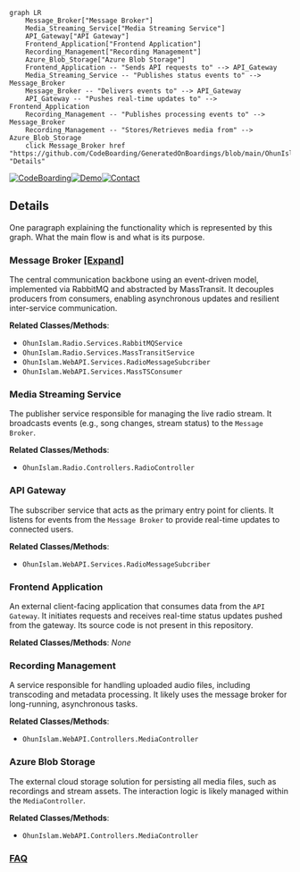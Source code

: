 ```mermaid
graph LR
    Message_Broker["Message Broker"]
    Media_Streaming_Service["Media Streaming Service"]
    API_Gateway["API Gateway"]
    Frontend_Application["Frontend Application"]
    Recording_Management["Recording Management"]
    Azure_Blob_Storage["Azure Blob Storage"]
    Frontend_Application -- "Sends API requests to" --> API_Gateway
    Media_Streaming_Service -- "Publishes status events to" --> Message_Broker
    Message_Broker -- "Delivers events to" --> API_Gateway
    API_Gateway -- "Pushes real-time updates to" --> Frontend_Application
    Recording_Management -- "Publishes processing events to" --> Message_Broker
    Recording_Management -- "Stores/Retrieves media from" --> Azure_Blob_Storage
    click Message_Broker href "https://github.com/CodeBoarding/GeneratedOnBoardings/blob/main/OhunIslam/Message_Broker.md" "Details"
```

[![CodeBoarding](https://img.shields.io/badge/Generated%20by-CodeBoarding-9cf?style=flat-square)](https://github.com/CodeBoarding/CodeBoarding)[![Demo](https://img.shields.io/badge/Try%20our-Demo-blue?style=flat-square)](https://www.codeboarding.org/demo)[![Contact](https://img.shields.io/badge/Contact%20us%20-%20contact@codeboarding.org-lightgrey?style=flat-square)](mailto:contact@codeboarding.org)

## Details

One paragraph explaining the functionality which is represented by this graph. What the main flow is and what is its purpose.

### Message Broker [[Expand]](./Message_Broker.md)
The central communication backbone using an event-driven model, implemented via RabbitMQ and abstracted by MassTransit. It decouples producers from consumers, enabling asynchronous updates and resilient inter-service communication.


**Related Classes/Methods**:

- `OhunIslam.Radio.Services.RabbitMQService`
- `OhunIslam.Radio.Services.MassTransitService`
- `OhunIslam.WebAPI.Services.RadioMessageSubcriber`
- `OhunIslam.WebAPI.Services.MassTSConsumer`


### Media Streaming Service
The publisher service responsible for managing the live radio stream. It broadcasts events (e.g., song changes, stream status) to the `Message Broker`.


**Related Classes/Methods**:

- `OhunIslam.Radio.Controllers.RadioController`


### API Gateway
The subscriber service that acts as the primary entry point for clients. It listens for events from the `Message Broker` to provide real-time updates to connected users.


**Related Classes/Methods**:

- `OhunIslam.WebAPI.Services.RadioMessageSubcriber`


### Frontend Application
An external client-facing application that consumes data from the `API Gateway`. It initiates requests and receives real-time status updates pushed from the gateway. Its source code is not present in this repository.


**Related Classes/Methods**: _None_

### Recording Management
A service responsible for handling uploaded audio files, including transcoding and metadata processing. It likely uses the message broker for long-running, asynchronous tasks.


**Related Classes/Methods**:

- `OhunIslam.WebAPI.Controllers.MediaController`


### Azure Blob Storage
The external cloud storage solution for persisting all media files, such as recordings and stream assets. The interaction logic is likely managed within the `MediaController`.


**Related Classes/Methods**:

- `OhunIslam.WebAPI.Controllers.MediaController`




### [FAQ](https://github.com/CodeBoarding/GeneratedOnBoardings/tree/main?tab=readme-ov-file#faq)